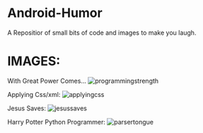 # Android-Humor
A Repositior of small bits of code and images to make you laugh.

# IMAGES:

With Great Power Comes...
![programmingstrength](https://cloud.githubusercontent.com/assets/9339984/26617734/6258b704-459c-11e7-8377-5ee23eeb0d74.jpg)

Applying Css/xml:
![applyingcss](https://cloud.githubusercontent.com/assets/9339984/26617746/79906764-459c-11e7-98b3-046d953ce986.jpg)

Jesus Saves:
![jesussaves](https://cloud.githubusercontent.com/assets/9339984/26617753/7d9866c2-459c-11e7-94dd-ad5b51a8916a.jpg)

Harry Potter Python Programmer:
![parsertongue](https://cloud.githubusercontent.com/assets/9339984/26617767/8d8fc7e6-459c-11e7-92f5-5e97f5e59e8d.jpg)

